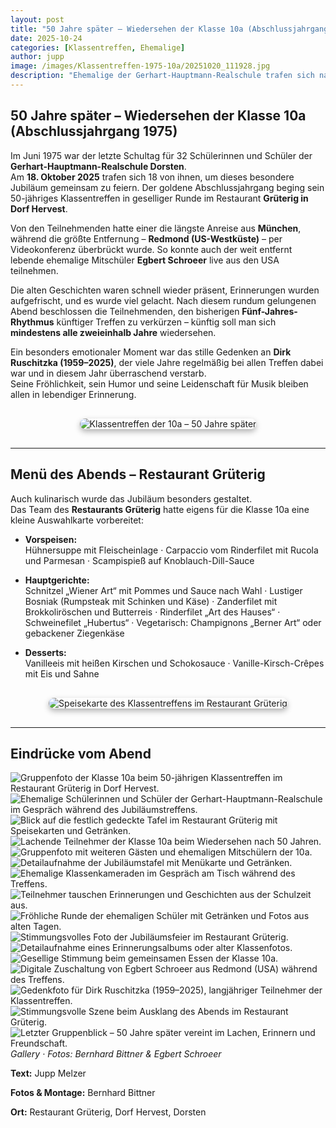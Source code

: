 ```yaml
---
layout: post
title: "50 Jahre später – Wiedersehen der Klasse 10a (Abschlussjahrgang 1975)"
date: 2025-10-24
categories: [Klassentreffen, Ehemalige]
author: jupp
image: /images/Klassentreffen-1975-10a/20251020_111928.jpg
description: "Ehemalige der Gerhart-Hauptmann-Realschule trafen sich nach 50 Jahren in geselliger Runde – mit einem digitalen Gruß aus den USA und einem stillen Gedenken an Dirk Ruschitzka."
---
```


## 50 Jahre später – Wiedersehen der Klasse 10a (Abschlussjahrgang 1975)

Im Juni 1975 war der letzte Schultag für 32 Schülerinnen und Schüler der **Gerhart-Hauptmann-Realschule Dorsten**.  
Am **18. Oktober 2025** trafen sich 18 von ihnen, um dieses besondere Jubiläum gemeinsam zu feiern. Der goldene Abschlussjahrgang beging sein 50-jähriges Klassentreffen in geselliger Runde im Restaurant **Grüterig in Dorf Hervest**.

Von den Teilnehmenden hatte einer die längste Anreise aus **München**, während die größte Entfernung – **Redmond (US-Westküste)** – per Videokonferenz überbrückt wurde. So konnte auch der weit entfernt lebende ehemalige Mitschüler **Egbert Schroeer** live aus den USA teilnehmen.

Die alten Geschichten waren schnell wieder präsent, Erinnerungen wurden aufgefrischt, und es wurde viel gelacht. Nach diesem rundum gelungenen Abend beschlossen die Teilnehmenden, den bisherigen **Fünf-Jahres-Rhythmus** künftiger Treffen zu verkürzen – künftig soll man sich **mindestens alle zweieinhalb Jahre** wiedersehen.

Ein besonders emotionaler Moment war das stille Gedenken an **Dirk Ruschitzka (1959–2025)**, der viele Jahre regelmäßig bei allen Treffen dabei war und in diesem Jahr überraschend verstarb.  
Seine Fröhlichkeit, sein Humor und seine Leidenschaft für Musik bleiben allen in lebendiger Erinnerung.

<div style="display:flex;justify-content:center;margin:30px 0;">
  <img src="/images/Klassentreffen-1975-10a/20251020_111928.jpg"
       alt="Klassentreffen der 10a – 50 Jahre später"
       style="max-width:90%;border-radius:12px;box-shadow:0 4px 10px rgba(0,0,0,0.3);">
</div>

---

## Menü des Abends – Restaurant Grüterig

Auch kulinarisch wurde das Jubiläum besonders gestaltet.  
Das Team des **Restaurants Grüterig** hatte eigens für die Klasse 10a eine kleine Auswahlkarte vorbereitet:

- **Vorspeisen:**  
  Hühnersuppe mit Fleischeinlage · Carpaccio vom Rinderfilet mit Rucola und Parmesan · Scampispieß auf Knoblauch-Dill-Sauce  

- **Hauptgerichte:**  
  Schnitzel „Wiener Art“ mit Pommes und Sauce nach Wahl · Lustiger Bosniak (Rumpsteak mit Schinken und Käse) ·
  Zanderfilet mit Brokkoliröschen und Butterreis · Rinderfilet „Art des Hauses“ · Schweinefilet „Hubertus“ ·
  Vegetarisch: Champignons „Berner Art“ oder gebackener Ziegenkäse  

- **Desserts:**  
  Vanilleeis mit heißen Kirschen und Schokosauce · Vanille-Kirsch-Crêpes mit Eis und Sahne  

<div style="display:flex;justify-content:center;margin:30px 0;">
  <img src="/images/Klassentreffen-1975-10a/IMG-20251018-WA0000.jpg"
       alt="Speisekarte des Klassentreffens im Restaurant Grüterig"
       style="max-width:80%;border-radius:12px;box-shadow:0 4px 10px rgba(0,0,0,0.3);">
</div>

---

## Eindrücke vom Abend

<div class="gallery-box">
  <div class="gallery gallery--post">
    <img src="/images/Klassentreffen-1975-10a/IMG-20251018-WA0000.jpg" loading="lazy" alt="Gruppenfoto der Klasse 10a beim 50-jährigen Klassentreffen im Restaurant Grüterig in Dorf Hervest.">
    <img src="/images/Klassentreffen-1975-10a/IMG-20251018-WA0001.jpg" loading="lazy" alt="Ehemalige Schülerinnen und Schüler der Gerhart-Hauptmann-Realschule im Gespräch während des Jubiläumstreffens.">
    <img src="/images/Klassentreffen-1975-10a/IMG-20251018-WA0002.jpg" loading="lazy" alt="Blick auf die festlich gedeckte Tafel im Restaurant Grüterig mit Speisekarten und Getränken.">
    <img src="/images/Klassentreffen-1975-10a/IMG-20251018-WA0003.jpg" loading="lazy" alt="Lachende Teilnehmer der Klasse 10a beim Wiedersehen nach 50 Jahren.">
    <img src="/images/Klassentreffen-1975-10a/IMG-20251018-WA0007.jpg" loading="lazy" alt="Gruppenfoto mit weiteren Gästen und ehemaligen Mitschülern der 10a.">
    <img src="/images/Klassentreffen-1975-10a/IMG-20251019-WA0001.jpg" loading="lazy" alt="Detailaufnahme der Jubiläumstafel mit Menükarte und Getränken.">
    <img src="/images/Klassentreffen-1975-10a/IMG-20251019-WA0002.jpg" loading="lazy" alt="Ehemalige Klassenkameraden im Gespräch am Tisch während des Treffens.">
    <img src="/images/Klassentreffen-1975-10a/IMG-20251019-WA0003.jpg" loading="lazy" alt="Teilnehmer tauschen Erinnerungen und Geschichten aus der Schulzeit aus.">
    <img src="/images/Klassentreffen-1975-10a/IMG-20251019-WA0004.jpg" loading="lazy" alt="Fröhliche Runde der ehemaligen Schüler mit Getränken und Fotos aus alten Tagen.">
    <img src="/images/Klassentreffen-1975-10a/IMG-20251019-WA0005.jpg" loading="lazy" alt="Stimmungsvolles Foto der Jubiläumsfeier im Restaurant Grüterig.">
    <img src="/images/Klassentreffen-1975-10a/IMG-20251019-WA0006.jpg" loading="lazy" alt="Detailaufnahme eines Erinnerungsalbums oder alter Klassenfotos.">
    <img src="/images/Klassentreffen-1975-10a/IMG-20251019-WA0011.jpg" loading="lazy" alt="Gesellige Stimmung beim gemeinsamen Essen der Klasse 10a.">
    <img src="/images/Klassentreffen-1975-10a/IMG-20251019-WA0012.jpg" loading="lazy" alt="Digitale Zuschaltung von Egbert Schroeer aus Redmond (USA) während des Treffens.">
    <img src="/images/Klassentreffen-1975-10a/IMG-20251019-WA0014.jpg" loading="lazy" alt="Gedenkfoto für Dirk Ruschitzka (1959–2025), langjähriger Teilnehmer der Klassentreffen.">
    <img src="/images/Klassentreffen-1975-10a/IMG-20251019-WA0015.jpg" loading="lazy" alt="Stimmungsvolle Szene beim Ausklang des Abends im Restaurant Grüterig.">
    <img src="/images/Klassentreffen-1975-10a/IMG-20251019-WA0022.jpg" loading="lazy" alt="Letzter Gruppenblick – 50 Jahre später vereint im Lachen, Erinnern und Freundschaft.">
  </div>
  <em>Gallery · Fotos: Bernhard Bittner & Egbert Schroeer</em>
</div>

**Text:** Jupp Melzer

**Fotos & Montage:** Bernhard Bittner

**Ort:** Restaurant Grüterig, Dorf Hervest, Dorsten
